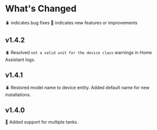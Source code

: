 # What's Changed

🪲 indicates bug fixes
🚀 indicates new features or improvements

## v1.4.2

🪲 Resolved `not a valid unit for the device class` warnings in Home Assistant logs.

## v1.4.1

🪲 Restored model name to device entity. Added default name for new installations.

## v1.4.0

🚀 Added support for multiple tanks.
